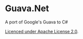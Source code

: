 Guava.Net
=========

A port of Google's Guava to C#

[Licenced under Apache License 2.0](http://www.apache.org/licenses/LICENSE-2.0).
